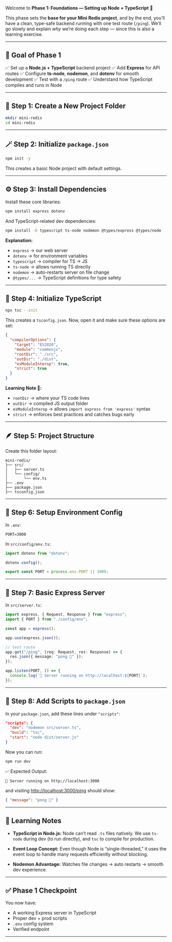 Welcome to **Phase 1: Foundations — Setting up Node + TypeScript** 🔧

This phase sets the **base for your Mini Redis project**, and by the end, you’ll have a clean, type-safe backend running with one test route (`/ping`).
We’ll go slowly and explain *why* we’re doing each step — since this is also a learning exercise.

---

## 🧱 Goal of Phase 1

✅ Set up a **Node.js + TypeScript** backend project
✅ Add **Express** for API routes
✅ Configure **ts-node**, **nodemon**, and **dotenv** for smooth development
✅ Test with a `/ping` route
✅ Understand how TypeScript compiles and runs in Node

---

## 📁 Step 1: Create a New Project Folder

```bash
mkdir mini-redis
cd mini-redis
```

---

## 🪄 Step 2: Initialize `package.json`

```bash
npm init -y
```

This creates a basic Node project with default settings.

---

## ⚙️ Step 3: Install Dependencies

Install these core libraries:

```bash
npm install express dotenv
```

And TypeScript-related dev dependencies:

```bash
npm install -D typescript ts-node nodemon @types/express @types/node
```

**Explanation:**

* `express` → our web server
* `dotenv` → for environment variables
* `typescript` → compiler for TS → JS
* `ts-node` → allows running TS directly
* `nodemon` → auto-restarts server on file change
* `@types/...` → TypeScript definitions for type safety

---

## 🧩 Step 4: Initialize TypeScript

```bash
npx tsc --init
```

This creates a `tsconfig.json`.
Now, open it and make sure these options are set:

```json
{
  "compilerOptions": {
    "target": "ES2020",
    "module": "commonjs",
    "rootDir": "./src",
    "outDir": "./dist",
    "esModuleInterop": true,
    "strict": true
  }
}
```

**Learning Note 🧠:**

* `rootDir` → where your TS code lives
* `outDir` → compiled JS output folder
* `esModuleInterop` → allows `import express from 'express'` syntax
* `strict` → enforces best practices and catches bugs early

---

## 🪶 Step 5: Project Structure

Create this folder layout:

```
mini-redis/
├── src/
│   ├── server.ts
│   └── config/
│       └── env.ts
├── .env
├── package.json
├── tsconfig.json
```

---

## 🌿 Step 6: Setup Environment Config

In `.env`:

```env
PORT=3000
```

In `src/config/env.ts`:

```ts
import dotenv from "dotenv";

dotenv.config();

export const PORT = process.env.PORT || 3000;
```

---

## 🚀 Step 7: Basic Express Server

In `src/server.ts`:

```ts
import express, { Request, Response } from "express";
import { PORT } from "./config/env";

const app = express();

app.use(express.json());

// test route
app.get("/ping", (req: Request, res: Response) => {
  res.json({ message: "pong 🏓" });
});

app.listen(PORT, () => {
  console.log(`🚀 Server running on http://localhost:${PORT}`);
});
```

---

## 🧰 Step 8: Add Scripts to `package.json`

In your `package.json`, add these lines under `"scripts"`:

```json
"scripts": {
  "dev": "nodemon src/server.ts",
  "build": "tsc",
  "start": "node dist/server.js"
}
```

Now you can run:

```bash
npm run dev
```

✅ Expected Output:

```
🚀 Server running on http://localhost:3000
```

and visiting [http://localhost:3000/ping](http://localhost:3000/ping) should show:

```json
{ "message": "pong 🏓" }
```

---

## 🧠 Learning Notes

* **TypeScript in Node.js:**
  Node can’t read `.ts` files natively. We use `ts-node` during dev (to run directly), and `tsc` to compile for production.

* **Event Loop Concept:**
  Even though Node is “single-threaded,” it uses the event loop to handle many requests efficiently without blocking.

* **Nodemon Advantage:**
  Watches file changes → auto restarts → smooth dev experience.

---

## ✅ Phase 1 Checkpoint

You now have:

* A working Express server in TypeScript
* Proper dev + prod scripts
* `.env` config system
* Verified endpoint

---